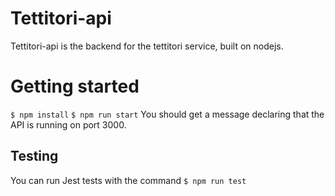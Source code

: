 # Tettitori-api

Tettitori-api is the backend for the tettitori service, built on nodejs.

# Getting started

`$ npm install`
`$ npm run start`
You should get a message declaring that the API is running on port 3000.

## Testing

You can run Jest tests with the command
`$ npm run test`
